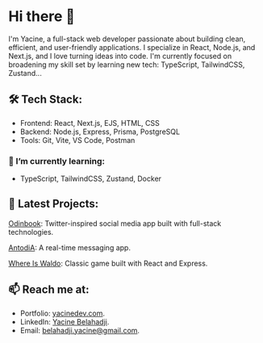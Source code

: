 # Hi there 👋
I'm Yacine, a full-stack web developer passionate about building clean, efficient, and user-friendly applications. I specialize in React, Node.js, and Next.js, and I love turning ideas into code. I'm currently focused on broadening my skill set by learning new tech: TypeScript, TailwindCSS, Zustand...

## 🛠️ Tech Stack:
- Frontend: React, Next.js, EJS, HTML, CSS
- Backend: Node.js, Express, Prisma, PostgreSQL
- Tools: Git, Vite, VS Code, Postman

### 🌱 I’m currently learning:
- TypeScript, TailwindCSS, Zustand, Docker

## 🚀 Latest Projects:

[Odinbook](https://github.com/3antozz/Odin-Book): Twitter-inspired social media app built with full-stack technologies.

[AntodiA](https://github.com/3antozz/Messaging-app): A real-time messaging app.

[Where Is Waldo](https://github.com/3antozz/Where-is-Waldo): Classic game built with React and Express.

## 📫 Reach me at:
- Portfolio: [yacinedev.com](https://yacinedev.com).
- LinkedIn: [Yacine Belahadji](https://www.linkedin.com/in/yacine-belahadji).
- Email: belahadji.yacine@gmail.com.


<!--
**3antozz/3antozz** is a ✨ _special_ ✨ repository because its `README.md` (this file) appears on your GitHub profile.

Here are some ideas to get you started:

- 🔭 I’m currently working on ...
- 🌱 I’m currently learning ...
- 👯 I’m looking to collaborate on ...
- 🤔 I’m looking for help with ...
- 💬 Ask me about ...
- 📫 How to reach me: ...
- 😄 Pronouns: ...
- ⚡ Fun fact: ...
-->
